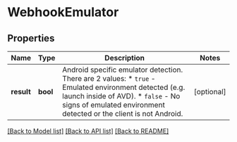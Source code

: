 # WebhookEmulator

## Properties
Name | Type | Description | Notes
------------ | ------------- | ------------- | -------------
**result** | **bool** | Android specific emulator detection. There are 2 values:    * `true` - Emulated environment detected (e.g. launch inside of AVD).    * `false` - No signs of emulated environment detected or the client is not Android. | [optional] 

[[Back to Model list]](../../README.md#documentation-for-models) [[Back to API list]](../../README.md#documentation-for-api-endpoints) [[Back to README]](../../README.md)

